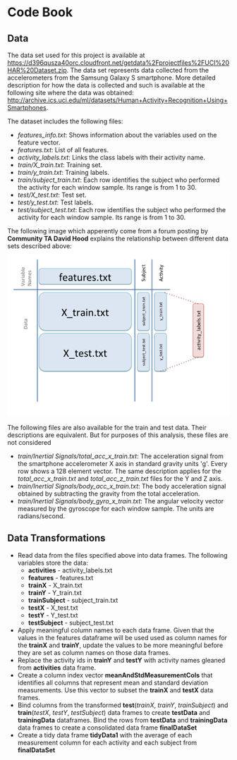 # Code Book

## Data
The data set used for this project is available at https://d396qusza40orc.cloudfront.net/getdata%2Fprojectfiles%2FUCI%20HAR%20Dataset.zip. The data set represents data collected from the accelerometers from the Samsung Galaxy S smartphone. More detailed description for how the data is collected and such is available at the following site where the data was obtained:
http://archive.ics.uci.edu/ml/datasets/Human+Activity+Recognition+Using+Smartphones.

The dataset includes the following files:
* *features_info.txt*: Shows information about the variables used on the feature vector.
* *features.txt*: List of all features.
* *activity_labels.txt*: Links the class labels with their activity name.
* *train/X_train.txt*: Training set.
* *train/y_train.txt*: Training labels.
* *train/subject_train.txt*: Each row identifies the subject who performed the activity for each window sample. Its range is from 1 to 30.
* *test/X_test.txt*: Test set.
* *test/y_test.txt*: Test labels.
* *test/subject_test.txt*: Each row identifies the subject who performed the activity for each window sample. Its range is from 1 to 30.

The following image which apperently come from a forum posting by __Community TA David Hood__ explains the relationship between different data sets described above:
![alt text](https://github.com/kbindiganavle/GettingAndCleaningDataCourseProject/blob/master/data.jpg)

The following files are also available for the train and test data. Their descriptions are equivalent. But for purposes of this analysis, these files are not considered
* *train/Inertial Signals/total_acc_x_train.txt*: The acceleration signal from the smartphone accelerometer X axis in standard gravity units 'g'. Every row shows a 128 element vector. The same description applies for the *total_acc_x_train.txt* and *total_acc_z_train.txt* files for the Y and Z axis. 
* *train/Inertial Signals/body_acc_x_train.txt*: The body acceleration signal obtained by subtracting the gravity from the total acceleration. 
* *train/Inertial Signals/body_gyro_x_train.txt*: The angular velocity vector measured by the gyroscope for each window sample. The units are radians/second.

## Data Transformations
* Read data from the files specified above into data frames. The following variables store the data:
  * **activities** - activity_labels.txt
  * **features** - features.txt
  * **trainX** - X_train.txt
  * **trainY** - Y_train.txt
  * **trainSubject** - subject_train.txt
  * **testX** - X_test.txt
  * **testY** - Y_test.txt
  * **testSubject** - subject_test.txt
* Apply meaningful column names to each data frame. Given that the values in the features dataframe will be used used as column names for the **trainX** and **trainY**, update the values to be more meaningful before they are set as column names on those data frames.
* Replace the activity ids in **trainY** and **testY** with activity names gleaned from **activities** data frame.
* Create a column index vector **meanAndStdMeasurementCols** that identifies all columns that represent mean and standard deviation measurements. Use this vector to subset the **trainX** and **testX** data frames.
* Bind columns from the transformed **test**(*trainX*, *trainY*, *trainSubject*) and **train**(*testX*, *testY*, *testSubject*) data frames to create **testData** and **trainingData** dataframes. Bind the rows from **testData** and **trainingData** data frames to create a consolidated data frame **finalDataSet**
* Create a tidy data frame **tidyData1** with the average of each measurement column for each activity and each subject from **finalDataSet**
